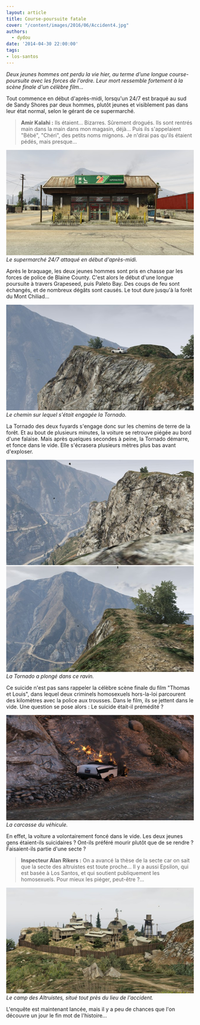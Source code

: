 ```yaml
---
layout: article
title: Course-poursuite fatale
cover: "/content/images/2016/06/Accident4.jpg"
authors:
  - dydou
date: '2014-04-30 22:00:00'
tags:
- los-santos
---
```


_Deux jeunes hommes ont perdu la vie hier, au terme d'une longue course-poursuite avec les forces de l'ordre. Leur mort ressemble fortement à la scène finale d'un célèbre film..._

Tout commence en début d'après-midi, lorsqu'un 24/7 est braqué au sud de Sandy Shores par deux hommes, plutôt jeunes et visiblement pas dans leur état normal, selon le gérant de ce supermarché.

> **Amir Kalahi :** Ils étaient... Bizarres. Sûrement drogués. Ils sont rentrés main dans la main dans mon magasin, déjà... Puis ils s'appelaient "Bébé", "Chéri", des petits noms mignons. Je n'dirai pas qu'ils étaient pédés, mais presque...

![Le supermarché 24/7 attaqué en début d'après-midi.](/content/images/2016/06/Accident.jpg)
_Le supermarché 24/7 attaqué en début d'après-midi._

Après le braquage, les deux jeunes hommes sont pris en chasse par les forces de police de Blaine County. C'est alors le début d'une longue poursuite à travers Grapeseed, puis Paleto Bay. Des coups de feu sont échangés, et de nombreux dégâts sont causés. Le tout dure jusqu'à la forêt du Mont Chiliad...

![Le chemin sur lequel s'était engagée la Tornado.](/content/images/2016/06/Accident3.jpg)
_Le chemin sur lequel s'était engagée la Tornado._

La Tornado des deux fuyards s'engage donc sur les chemins de terre de la forêt. Et au bout de plusieurs minutes, la voiture se retrouve piégée au bord d'une falaise. Mais après quelques secondes à peine, la Tornado démarre, et fonce dans le vide. Elle s'écrasera plusieurs mètres plus bas avant d'exploser.

![](/content/images/2016/06/Accident2.jpg)
![La Tornado a plongé dans ce ravin.](/content/images/2016/06/Accident4_0.jpg)
_La Tornado a plongé dans ce ravin._

Ce suicide n'est pas sans rappeler la célèbre scène finale du film "Thomas et Louis", dans lequel deux criminels homosexuels hors-la-loi parcourent des kilomètres avec la police aux trousses. Dans le film, ils se jettent dans le vide. Une question se pose alors : Le suicide était-il prémédité ?

![La carcasse du véhicule.](/content/images/2016/06/Accident1.jpg)
_La carcasse du véhicule._

En effet, la voiture a volontairement foncé dans le vide. Les deux jeunes gens étaient-ils suicidaires ? Ont-ils préféré mourir plutôt que de se rendre ? Faisaient-ils partie d'une secte ?

> **Inspecteur Alan Rikers :** On a avancé la thèse de la secte car on sait que la secte des altruistes est toute proche... Il y a aussi Epsilon, qui est basée à Los Santos, et qui soutient publiquement les homosexuels. Pour mieux les piéger, peut-être ?...

![Le camp des Altruistes, situé tout près du lieu de l'accident.](/content/images/2016/06/Accident5.jpg)
_Le camp des Altruistes, situé tout près du lieu de l'accident._

L'enquête est maintenant lancée, mais il y a peu de chances que l'on découvre un jour le fin mot de l'histoire...